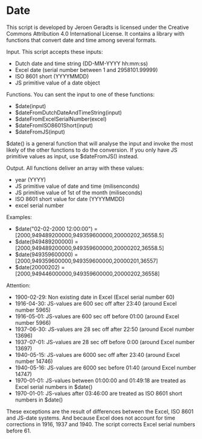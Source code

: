 # Date
This script is developed by Jeroen Geradts is licensed under the Creative Commons Attribution 4.0 International License.
It contains a library with functions that convert date and time among several formats.

Input. This script accepts these inputs:

- Dutch date and time string (DD-MM-YYYY hh:mm:ss)
- Excel date (serial number between 1 and 2958101.99999)
- ISO 8601 short (YYYYMMDD)
- JS primitive value of a date object

Functions. You can sent the input to one of these functions:

- $date(input)
- $dateFromDutchDateAndTimeString(input)
- $dateFromExcelSerialNumber(excel)
- $dateFromISO8601Short(input)
- $dateFromJS(input)

$date() is a general function that will analyse the input and invoke the most likely of the other functions to do the conversion.
If you only have JS primitive values as input, use $dateFromJS() instead. 

Output. All functions deliver an array with these values:

- year (YYYY)
- JS primitive value of date and time (milisenconds)
- JS primitive value of 1st of the month (miliseconds)
- ISO 8601 short value for date (YYYYMMDD)
- excel serial number

Examples:

- $date("02-02-2000 12:00:00") = [2000,949489200000,949359600000,20000202,36558.5]
- $date(949489200000) = [2000,949489200000,949359600000,20000202,36558.5]
- $date(949359600000) = [2000,949359600000,949359600000,20000201,36557]
- $date(20000202) = [2000,949446000000,949359600000,20000202,36558]

Attention:

- 1900-02-29: Non existing date in Excel (Excel serial number 60)
- 1916-04-30: JS-values are 600 sec off after 23:40 (around Excel number 5965)
- 1916-05-01: JS-values are 600 sec off before 01:00 (around Excel number 5966)
- 1937-06-30: JS-values are 28 sec off after 22:50 (around Excel number 13696)
- 1937-07-01: JS-values are 28 sec off before 0:00 (around Excel number 13697)
- 1940-05-15: JS-values are 6000 sec off after 23:40 (around Excel number 14746)
- 1940-05-16: JS-values are 6000 sec before 01:40 (around Excel number 14747)
- 1970-01-01: JS-values between 01:00:00 and 01:49:18 are treated as Excel serial numbers in $date()
- 1970-01-01: JS-values after 03:46:00 are treated as ISO 8601 short numbers in $date()

These exceptions are the result of differences between the Excel, ISO 8601 and JS-date systems. 
And because Excel does not account for time corrections in 1916, 1937 and 1940.
The script corrects Excel serial numbers before 61.
